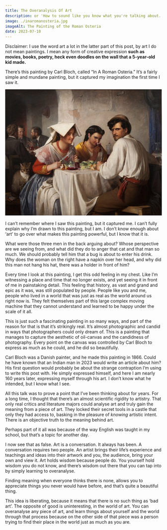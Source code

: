```yaml
---
title: The Overanalysis Of Art
description: or 'How to sound like you know what you're talking about.'
image: ./inaromanosteria.jpg
imageAlt: The Painting of the Roman Osteria
date: 2023-07-10
---
```


Disclaimer: I use the word art a lot in the latter part of this post, by art I do not mean paintings. I mean any form of creative expression **such as movies, books, poetry, heck even doodles on the wall that a 5-year-old kid made.**

There’s this painting by Carl Bloch, called “In A Roman Osteria.” It’s a fairly simple and mundane painting, but it captured my imagination the first time I saw it.

![The painting](inaromanosteria.jpg)

I can’t remember where I saw this painting, but it captured me. I can’t fully explain why I’m drawn to this painting, but I am. I don’t know enough about ‘art’ to go over what makes this painting powerful, but I know that it is.

What were those three men in the back arguing about? Whose perspective are we seeing from, and what did they do to anger that cat and that man so much. We should probably tell him that a bug is about to enter his drink. Why does the woman on the right have a napkin over her head, and why did this man not hang his hat, there was a holder in front of him?

Every time I look at this painting, I get this odd feeling in my chest. Like I’m witnessing a place and time that no longer exists, and yet seeing it in front of me in painstaking detail. This feeling that history, as vast and grand and epic as it was, was still populated by people. People like you and me, people who lived in a world that was just as real as the world around us right now is. They felt themselves part of this large complex moving machine that they cannot understand and learned to be happy under the scale of it all.

This is just such a fascinating painting in so many ways, and part of the reason for that is that it’s strikingly real. It’s almost photographic and candid in ways that photographers could only dream of. This is a painting that manages to capture the aesthetic of oil-canvas and the candidness of photography. Every point on the canvas was controlled by Carl Bloch to express as much as he could, and he did so beautifully.

Carl Bloch was a Danish painter, and he made this painting in 1866. Could he have known that an Indian man in 2023 would write an article about him? His first question would probably be about the strange contraption I’m using to write this post with. He simply expressed himself, and here I am nearly 160 years later, expressing myself through his art. I don’t know what he intended, but I know what I see.

All this talk was to prove a point that I’ve been thinking about for years. For a long time, I thought that there’s an almost scientific rigidity to artistry. That only real critics and literature majors could analyse art and truly gain the meaning from a piece of art. They locked their secret tools in a castle that only they had access to, basking in the pleasure of _knowing_ artistic intent. There is an objective truth to the meaning behind art.

Perhaps part of it all was because of the way English was taught in my school, but that’s a topic for another day.

I now see that as false. Art is a conversation. It always has been. A conversation requires two people. An artist brings their life’s experience and teachings and ideas into their artwork and you, the audience, bring your own and view it. Art holds wisdom because people do. You yourself hold wisdom you do not know, and there’s wisdom out there that you can tap into by simply learning to overanalyse.

Finding meaning when everyone thinks there is none, allows you to appreciate things you never would have before, and that’s quite a beautiful thing.

This idea is liberating, because it means that there is no such thing as ‘bad art’. The opposite of good is uninteresting, in the world of art. You can overanalyse any piece of art, and learn things about yourself and the world through that process because on the other side of that piece was a person trying to find their place in the world just as much as you are.
